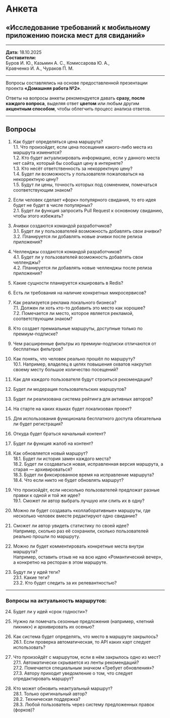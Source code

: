 # Анкета

## «Исследование требований к мобильному приложению поиска мест для свиданий»

---

**Дата:** 18.10.2025  
**Составители:**  
Буров И. Ю., Казьмин А. С., Комиссарова Ю. А.,  
Кравченко И. А., Чураков П. М.

---

Вопросы составлялись на основе предоставленной презентации проекта **«Домашняя работа №2»**.

Ответы на вопросы анкеты рекомендуется давать **сразу, после каждого вопроса**, выделяя ответ **цветом** или любым другим **акцентным способом**, чтобы облегчить процесс анализа ответов.

---

## Вопросы

1. Как будет определяться цена маршрута?  
    1.1. Что произойдет, если цена посещения какого-либо места из маршрута изменится?  
    1.2. Кто будет актуализировать информацию, если у данного места нет сайта, который бы сообщал цену в интернете?  
    1.3. Кто несёт ответственность за некорректную цену?  
    1.4. Будет ли возможность у пользователя пожаловаться на некорректную цену?  
    1.5. Будут ли цены, точность которых под сомнением, помечаться соответствующим знаком?  

2. Если человек сделает «форк» популярного свидания, то его идея будет не будет в числе популярных?  
    2.1. Будет ли функция запросить Pull Request к основному свиданию, чтобы этого избежать?  

3. Ачивки создаются командой разработчиков?  
    3.1. Будет ли у пользователей возможность добавлять свои ачивки?  
    3.2. Планируется ли добавлять новые ачивки после релиза приложения?  

4. Челленджы создаются командой разработчиков?  
    4.1. Будет ли у пользователей возможность добавлять свои челленджы?  
    4.2. Планируется ли добавлять новые челленджы после релиза приложения?  

5. Какие сущности планируется кэшировать в Redis?  

6. Есть ли требования на наличие конкретных микросервисов?  

7. Как реализуется реклама локального бизнеса?  
    7.1. Должен ли хоть кто-то добавить это место как хорошее?  
    7.2. Помечается ли место, которое является рекламой, соответствующим знаком?  

8. Кто создает премиальные маршруты, доступные только по премиум-подписке?  

9. Чем расширенные фильтры из премиум-подписки отличаются от бесплатных фильтров?  

10. Как понять, что человек реально прошёл по маршруту?  
    10.1. Например, владелец в целях повышения охватов накрутил своему месту большое количество посещений?  

11. Как для каждого пользователя будут строиться рекомендации?  

12. Будет ли модерация пользовательских маршрутов?  

13. Будет ли реализована система рейтинга для активных авторов?  

14. На старте на каких языках будет локализован проект?  

15. Для использования функционала бесплатного доступа обязательна ли будет регистрация?  

16. Откуда будет браться начальный контент?  

17. Будет ли функция жалоб на контент?  

18. Как обновляется новый маршрут?  
    18.1. Будет ли история замен каждого места?  
    18.2. Будет ли создаваться новая, исправленная версия маршрута, а старая — архивироваться?  
    18.3. Будет ли фиксированное время на исправление маршрута?  
    18.4. Что если никто не будет обновлять маршрут?  

19. Что произойдёт, если несколько пользователей предложат разные правки к одной и той же идее?  
    19.1. Сможет ли автор выбрать лучшую или слить их в одну?  

20. Можно ли будет создавать «коллаборативные» маршруты, где несколько человек вместе редактируют одно свидание?  

21. Сможет ли автор увидеть статистику по своей идее?  
    Например, сколько раз её сохранили, сколько пользователей реально прошли по маршруту.  

22. Можно ли будет комментировать конкретные места внутри маршрута?  
    Например, оставить отзыв не на всю идею «Романтический вечер», а конкретно на ресторан в этом маршруте.  

23. Будут ли у идей теги?  
    23.1. Какие теги?  
    23.2. Кто будет следить за их релевантностью?  

---

### Вопросы на актуальность маршрутов:

24. Будет ли у идей «срок годности»?  

25. Нужно ли помечать сезонные предложения (например, «летний пикник») и архивировать их осенью?  

26. Как система будет определять, что место в маршруте закрылось?  
    26.1. Если проверка автоматическая, то API каких карт следует использовать?  

27. Что произойдёт с маршрутом, если в нём закрылось одно из мест?  
    27.1. Автоматически скрывается из ленты рекомендаций?  
    27.2. Помечается специальным значком «Требует обновления»?  
    27.3. Автору приходит уведомление о том, что следует отредактировать маршрут?  

28. Кто может обновить неактуальный маршрут?  
    28.1. Только оригинальный автор?  
    28.2. Техническая поддержка?  
    28.3. Любой пользователь через систему предложенных правок (форков)?

